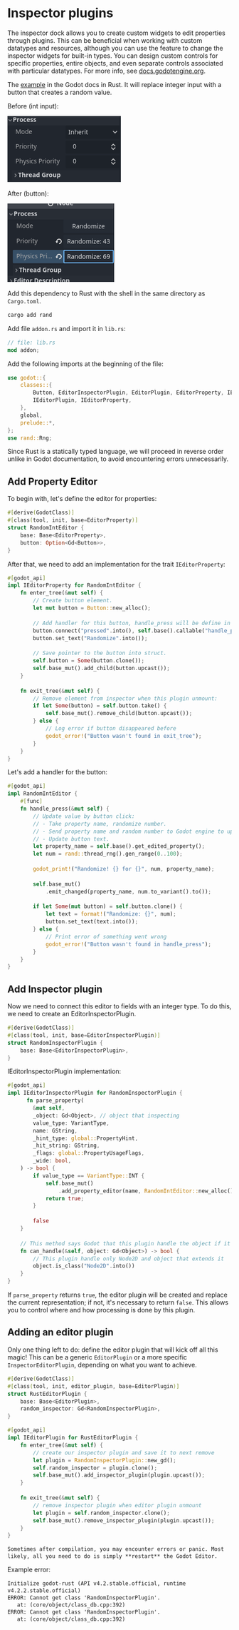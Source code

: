 <!--
  ~ Copyright (c) godot-rust; Bromeon and contributors.
  ~ This Source Code Form is subject to the terms of the Mozilla Public
  ~ License, v. 2.0. If a copy of the MPL was not distributed with this
  ~ file, You can obtain one at https://mozilla.org/MPL/2.0/.
-->

# Inspector plugins

The inspector dock allows you to create custom widgets to edit properties through plugins.
This can be beneficial when working with custom datatypes and resources, although you can
use the feature to change the inspector widgets for built-in types. You can design custom
controls for specific properties, entire objects, and even separate controls associated
with particular datatypes.
For more info, see
[docs.godotengine.org](https://docs.godotengine.org/en/stable/classes/class_editorinspectorplugin.html#class-editorinspectorplugin).

The [example](https://docs.godotengine.org/en/stable/tutorials/plugins/editor/inspector_plugins.html)
in the Godot docs in Rust. It will replace integer input with a button that creates a random value.

Before (int input):

![Before](./images/before.png)

After (button):

![After](./images/after.png)

Add this dependency to Rust with the shell in the same directory as `Cargo.toml`.

```bash
cargo add rand
```

Add file `addon.rs` and import it in `lib.rs`:

```rust
// file: lib.rs
mod addon;
```

Add the following imports at the beginning of the file:

```rust
use godot::{
    classes::{
        Button, EditorInspectorPlugin, EditorPlugin, EditorProperty, IEditorInspectorPlugin,
        IEditorPlugin, IEditorProperty,
    },
    global,
    prelude::*,
};
use rand::Rng;
```

Since Rust is a statically typed language, we will proceed in reverse order unlike in Godot documentation, to avoid encountering errors unnecessarily.


## Add Property Editor

To begin with, let's define the editor for properties:

```rust
#[derive(GodotClass)]
#[class(tool, init, base=EditorProperty)]
struct RandomIntEditor {
    base: Base<EditorProperty>,
    button: Option<Gd<Button>>,
}
```

After that, we need to add an implementation for the trait `IEditorProperty`:

```rust
#[godot_api]
impl IEditorProperty for RandomIntEditor {
    fn enter_tree(&mut self) {
        // Create button element.
        let mut button = Button::new_alloc();
        
        // Add handler for this button, handle_press will be define in another impl.
        button.connect("pressed".into(), self.base().callable("handle_press"));
        button.set_text("Randomize".into());
        
        // Save pointer to the button into struct.
        self.button = Some(button.clone());
        self.base_mut().add_child(button.upcast());
    }

    fn exit_tree(&mut self) {
        // Remove element from inspector when this plugin unmount:
        if let Some(button) = self.button.take() {
            self.base_mut().remove_child(button.upcast());
        } else {
            // Log error if button disappeared before
            godot_error!("Button wasn't found in exit_tree");
        }
    }
}
```

Let's add a handler for the button:

```rust
#[godot_api]
impl RandomIntEditor {
    #[func]
    fn handle_press(&mut self) {
        // Update value by button click:
        // - Take property name, randomize number.
        // - Send property name and random number to Godot engine to update value.
        // - Update button text.
        let property_name = self.base().get_edited_property();
        let num = rand::thread_rng().gen_range(0..100);

        godot_print!("Randomize! {} for {}", num, property_name);

        self.base_mut()
            .emit_changed(property_name, num.to_variant().to());

        if let Some(mut button) = self.button.clone() {
            let text = format!("Randomize: {}", num);
            button.set_text(text.into());
        } else {
            // Print error of something went wrong
            godot_error!("Button wasn't found in handle_press");
        }
    }
}
```


## Add Inspector plugin

Now we need to connect this editor to fields with an integer type.
To do this, we need to create an EditorInspectorPlugin.

```rust
#[derive(GodotClass)]
#[class(tool, init, base=EditorInspectorPlugin)]
struct RandomInspectorPlugin {
    base: Base<EditorInspectorPlugin>,
}
```

IEditorInspectorPlugin implementation:

```rust
#[godot_api]
impl IEditorInspectorPlugin for RandomInspectorPlugin {
      fn parse_property(
        &mut self,
        _object: Gd<Object>, // object that inspecting
        value_type: VariantType,
        name: GString,
        _hint_type: global::PropertyHint,
        _hit_string: GString,
        _flags: global::PropertyUsageFlags,
        _wide: bool,
    ) -> bool {
        if value_type == VariantType::INT {
            self.base_mut()
                .add_property_editor(name, RandomIntEditor::new_alloc().upcast());
            return true;
        }

        false
    }

    // This method says Godot that this plugin handle the object if it returns true
    fn can_handle(&self, object: Gd<Object>) -> bool {
        // This plugin handle only Node2D and object that extends it
        object.is_class("Node2D".into())
    }
}
```

If `parse_property` returns `true`, the editor plugin will be created and replace the current
representation; if not, it's necessary to return `false`.
This allows you to control where and how processing is done by this plugin.


## Adding an editor plugin

Only one thing left to do: define the editor plugin that will kick off all this magic!
This can be a generic `EditorPlugin` or a more specific `InspectorEditorPlugin`, depending
on what you want to achieve.


```rust
#[derive(GodotClass)]
#[class(tool, init, editor_plugin, base=EditorPlugin)]
struct RustEditorPlugin {
    base: Base<EditorPlugin>,
    random_inspector: Gd<RandomInspectorPlugin>,
}
```

```rust
#[godot_api]
impl IEditorPlugin for RustEditorPlugin {
    fn enter_tree(&mut self) {
        // create our inspector plugin and save it to next remove
        let plugin = RandomInspectorPlugin::new_gd();
        self.random_inspector = plugin.clone();
        self.base_mut().add_inspector_plugin(plugin.upcast());
    }

    fn exit_tree(&mut self) {
        // remove inspector plugin when editor plugin unmount
        let plugin = self.random_inspector.clone();
        self.base_mut().remove_inspector_plugin(plugin.upcast());
    }
}
```


```admonish note title="Troubleshooting"
Sometimes after compilation, you may encounter errors or panic. Most likely, all you need to do is simply **restart** the Godot Editor.
```

Example error:

```log
Initialize godot-rust (API v4.2.stable.official, runtime v4.2.2.stable.official)
ERROR: Cannot get class 'RandomInspectorPlugin'.
   at: (core/object/class_db.cpp:392)
ERROR: Cannot get class 'RandomInspectorPlugin'.
   at: (core/object/class_db.cpp:392)
```

